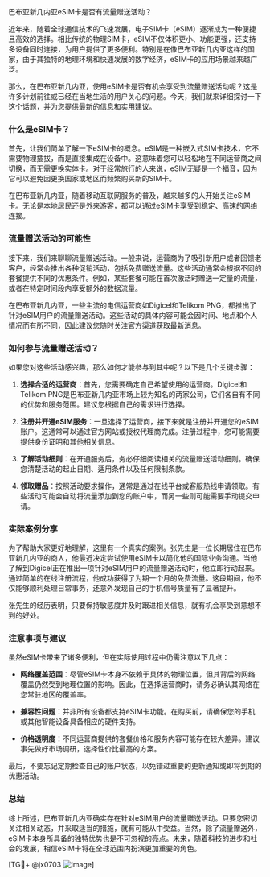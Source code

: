 巴布亚新几内亚eSIM卡是否有流量赠送活动？

近年来，随着全球通信技术的飞速发展，电子SIM卡（eSIM）逐渐成为一种便捷且高效的选择。相比传统的物理SIM卡，eSIM不仅体积更小、功能更强，还支持多设备同时连接，为用户提供了更多便利。特别是在像巴布亚新几内亚这样的国家，由于其独特的地理环境和快速发展的数字经济，eSIM卡的应用场景越来越广泛。

那么，在巴布亚新几内亚，使用eSIM卡是否有机会享受到流量赠送活动呢？这是许多计划前往或已经在当地生活的用户关心的问题。今天，我们就来详细探讨一下这个话题，并为您提供最新的信息和实用建议。

### 什么是eSIM卡？

首先，让我们简单了解一下eSIM卡的概念。eSIM是一种嵌入式SIM卡技术，它不需要物理插拔，而是直接集成在设备中。这意味着您可以轻松地在不同运营商之间切换，而无需更换实体卡。对于经常旅行的人来说，eSIM无疑是一个福音，因为它可以避免因更换国家或地区而频繁购买新的SIM卡。

在巴布亚新几内亚，随着移动互联网服务的普及，越来越多的人开始关注eSIM卡。无论是本地居民还是外来游客，都可以通过eSIM卡享受到稳定、高速的网络连接。

### 流量赠送活动的可能性

接下来，我们来聊聊流量赠送活动。一般来说，运营商为了吸引新用户或者回馈老客户，经常会推出各种促销活动，包括免费赠送流量。这些活动通常会根据不同的套餐提供不同的优惠条件。例如，某些套餐可能在首次激活时赠送一定量的流量，或者在特定时间段内享受额外的数据流量。

在巴布亚新几内亚，一些主流的电信运营商如Digicel和Telikom PNG，都推出了针对eSIM用户的流量赠送活动。这些活动的具体内容可能会因时间、地点和个人情况而有所不同，因此建议您随时关注官方渠道获取最新消息。

### 如何参与流量赠送活动？

如果您对这些活动感兴趣，那么如何才能参与到其中呢？以下是几个关键步骤：

1. **选择合适的运营商**：首先，您需要确定自己希望使用的运营商。Digicel和Telikom PNG是巴布亚新几内亚市场上较为知名的两家公司，它们各自有不同的优势和服务范围。建议您根据自己的需求进行选择。

2. **注册并开通eSIM服务**：一旦选择了运营商，接下来就是注册并开通您的eSIM账户。这通常可以通过官方网站或授权代理商完成。注册过程中，您可能需要提供身份证明和其他相关信息。

3. **了解活动细则**：在开通服务后，务必仔细阅读相关的流量赠送活动细则。确保您清楚活动的起止日期、适用条件以及任何限制条款。

4. **领取赠品**：按照活动要求操作，通常是通过在线平台或客服热线申请领取。有些活动可能会自动将流量添加到您的账户中，而另一些则可能需要手动提交申请。

### 实际案例分享

为了帮助大家更好地理解，这里有一个真实的案例。张先生是一位长期居住在巴布亚新几内亚的商人，他最近决定尝试使用eSIM卡以简化他的国际业务沟通。当他了解到Digicel正在推出一项针对eSIM用户的流量赠送活动时，他立即行动起来。通过简单的在线注册流程，他成功获得了为期一个月的免费流量。这段期间，他不仅能够顺利处理日常事务，还意外发现自己的手机信号质量有了显著提升。

张先生的经历表明，只要保持敏感度并及时跟进相关信息，就有机会享受到意想不到的好处。

### 注意事项与建议

虽然eSIM卡带来了诸多便利，但在实际使用过程中仍需注意以下几点：

- **网络覆盖范围**：尽管eSIM卡本身不依赖于具体的物理位置，但其背后的网络覆盖仍然受到地理位置的影响。因此，在选择运营商时，请务必确认其网络在您常驻地区的覆盖率。

- **兼容性问题**：并非所有设备都支持eSIM卡功能。在购买前，请确保您的手机或其他智能设备具备相应的硬件支持。

- **价格透明度**：不同运营商提供的套餐价格和服务内容可能存在较大差异。建议事先做好市场调研，选择性价比最高的方案。

最后，不要忘记定期检查自己的账户状态，以免错过重要的更新通知或即将到期的优惠活动。

### 总结

综上所述，巴布亚新几内亚确实存在针对eSIM用户的流量赠送活动。只要您密切关注相关动态，并采取适当的措施，就有可能从中受益。当然，除了流量赠送外，eSIM卡本身所具备的独特优势也是不可忽视的亮点。未来，随着科技的进步和社会的发展，相信eSIM卡将在全球范围内扮演更加重要的角色。

[TG💪+ @jx0703 ![Image](https://github.com/user-attachments/assets/dbca1d08-cadb-493c-b0ec-ad6f7a83f270)]